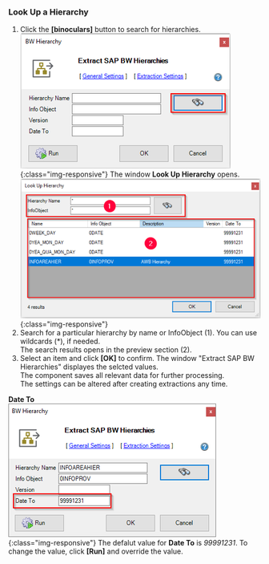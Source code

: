 
### Look Up a Hierarchy
1. Click the **[binoculars]** button to search for hierarchies.
![Search Hierarchy Names](/img/content/xu/xu_search_hierarchy_name.png){:class="img-responsive"}
The window **Look Up Hierarchy** opens.
![Look Up Hierarchy](/img/content/xu/xu_look-up-hierarchy.png){:class="img-responsive"}
2. Search for a particular hierarchy by name or InfoObject (1). You can use wildcards (*), if needed.<br>
The search results opens in the preview section (2).
3. Select an item and click **[OK]** to confirm.
The window "Extract SAP BW Hierarchies" displayes the selcted values.<br>
The component saves all relevant data for further processing.<br>
The settings can be altered after creating extractions any time.<br>

**Date To**<br>
![Change Date To](/img/content/xu/xu_search-hierarchy-name-filled.png){:class="img-responsive"}
The defalut value for **Date To** is *99991231*. To change the value, click **[Run]** and override the value.
